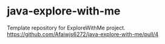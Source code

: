 # java-explore-with-me
Template repository for ExploreWithMe project.
https://github.com/Afaiwjs6272/java-explore-with-me/pull/4